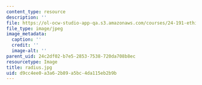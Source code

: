 ```yaml
---
content_type: resource
description: ''
file: https://ol-ocw-studio-app-qa.s3.amazonaws.com/courses/24-191-ethics-in-your-life-being-thinking-doing-or-not-spring-2015/d9cc4ee0a3a62b89a5bc4da115eb2b9b_radius.jpg
file_type: image/jpeg
image_metadata:
  caption: ''
  credit: ''
  image-alt: ''
parent_uid: 24c2df02-b7e5-2853-7538-720da708b8ec
resourcetype: Image
title: radius.jpg
uid: d9cc4ee0-a3a6-2b89-a5bc-4da115eb2b9b
---
```

